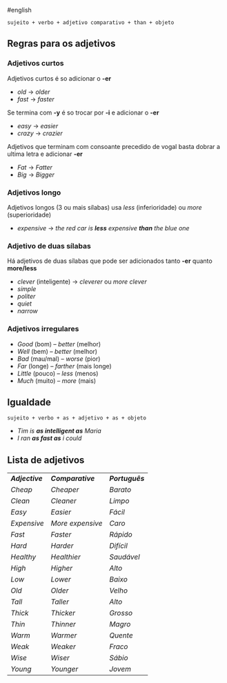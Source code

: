 #english

```shell
sujeito + verbo + adjetivo comparativo + than + objeto
```

## Regras para os adjetivos

### Adjetivos curtos

Adjetivos curtos é so adicionar o **-er**
- *old* -> *older*
- *fast* -> *faster*

Se termina com **-y** é so trocar por **-i** e adicionar o **-er**
- *easy* -> *easier*
- *crazy* -> *crazier*

Adjetivos que terminam com consoante precedido de vogal basta dobrar a ultima letra e adicionar **-er**
- *Fat* -> *Fatter*
- *Big* -> *Bigger*

### Adjetivos longo

Adjetivos longos (3 ou mais sílabas) usa *less* (inferioridade) ou *more* (superioridade)
- *expensive* -> *the red car is **less** expensive **than** the blue one*

### Adjetivo de duas sílabas

Há adjetivos de duas sílabas que pode ser adicionados tanto **-er** quanto **more/less**
- *clever* (inteligente) -> *cleverer* ou *more clever*
- *simple*
- *politer*
- *quiet*
- *narrow*

### Adjetivos irregulares

-  _Good_ (bom) – _better_ (melhor)
- _Well_ (bem) – _better_ (melhor)
- _Bad_ (mau/mal) – _worse_ (pior)
- _Far_ (longe) – _farther_ (mais longe)
- _Little_ (pouco) – _less_ (menos)
- _Much_ (muito) – _more_ (mais)

## Igualdade

```shell
sujeito + verbo + as + adjetivo + as + objeto
```

- *Tim is **as intelligent as** Maria*
- *I ran **as fast as** i could*

## Lista de adjetivos

|                 |                   |                 |
| --------------- | ----------------- | --------------- |
| **_Adjective_** | **_Comparative_** | **_Português_** |
| _Cheap_         | _Cheaper_         | _Barato_        |
| _Clean_         | _Cleaner_         | _Limpo_         |
| _Easy_          | _Easier_          | _Fácil_         |
| _Expensive_     | _More expensive_  | _Caro_          |
| _Fast_          | _Faster_          | _Rápido_        |
| _Hard_          | _Harder_          | _Difícil_       |
| _Healthy_       | _Healthier_       | _Saudável_      |
| _High_          | _Higher_          | _Alto_          |
| _Low_           | _Lower_           | _Baixo_         |
| _Old_           | _Older_           | _Velho_         |
| _Tall_          | _Taller_          | _Alto_          |
| _Thick_         | _Thicker_         | _Grosso_        |
| _Thin_          | _Thinner_         | _Magro_         |
| _Warm_          | _Warmer_          | _Quente_        |
| _Weak_          | _Weaker_          | _Fraco_         |
| _Wise_          | _Wiser_           | _Sábio_         |
| _Young_         | _Younger_         | _Jovem_         |
